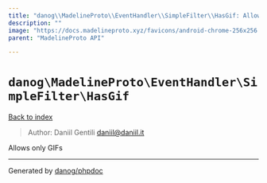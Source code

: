 ```yaml
---
title: "danog\\MadelineProto\\EventHandler\\SimpleFilter\\HasGif: Allows only GIFs"
description: ""
image: "https://docs.madelineproto.xyz/favicons/android-chrome-256x256.png"
parent: "MadelineProto API"

---
```

# `danog\MadelineProto\EventHandler\SimpleFilter\HasGif`
[Back to index](../../../../index.html)

> Author: Daniil Gentili <daniil@daniil.it>  
  

Allows only GIFs  



---
Generated by [danog/phpdoc](https://phpdoc.daniil.it)
